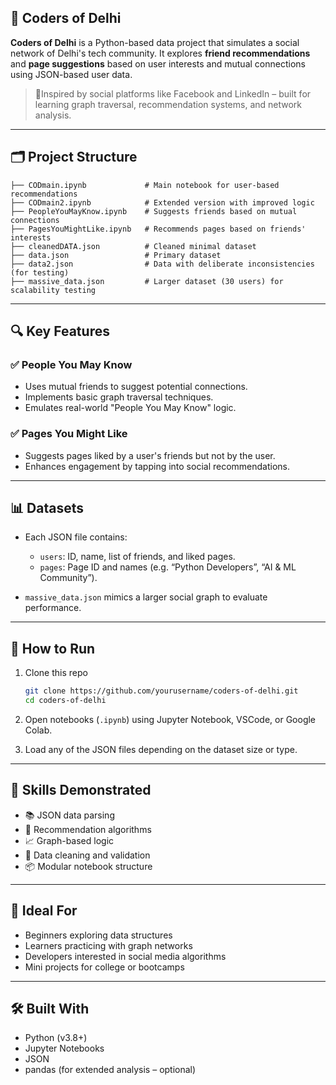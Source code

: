 ## 👥 Coders of Delhi

**Coders of Delhi** is a Python-based data project that simulates a social network of Delhi's tech community. It explores **friend recommendations** and **page suggestions** based on user interests and mutual connections using JSON-based user data.

> 📍Inspired by social platforms like Facebook and LinkedIn – built for learning graph traversal, recommendation systems, and network analysis.

---

## 🗂️ Project Structure

```
├── CODmain.ipynb             # Main notebook for user-based recommendations
├── CODmain2.ipynb            # Extended version with improved logic
├── PeopleYouMayKnow.ipynb    # Suggests friends based on mutual connections
├── PagesYouMightLike.ipynb   # Recommends pages based on friends' interests
├── cleanedDATA.json          # Cleaned minimal dataset
├── data.json                 # Primary dataset
├── data2.json                # Data with deliberate inconsistencies (for testing)
├── massive_data.json         # Larger dataset (30 users) for scalability testing
```

---

## 🔍 Key Features

### ✅ People You May Know

* Uses mutual friends to suggest potential connections.
* Implements basic graph traversal techniques.
* Emulates real-world "People You May Know" logic.

### ✅ Pages You Might Like

* Suggests pages liked by a user's friends but not by the user.
* Enhances engagement by tapping into social recommendations.

---

## 📊 Datasets

* Each JSON file contains:

  * `users`: ID, name, list of friends, and liked pages.
  * `pages`: Page ID and names (e.g. “Python Developers”, “AI & ML Community”).
* `massive_data.json` mimics a larger social graph to evaluate performance.

---

## 📌 How to Run

1. Clone this repo

   ```bash
   git clone https://github.com/yourusername/coders-of-delhi.git
   cd coders-of-delhi
   ```

2. Open notebooks (`.ipynb`) using Jupyter Notebook, VSCode, or Google Colab.

3. Load any of the JSON files depending on the dataset size or type.

---

## 🧠 Skills Demonstrated

* 📚 JSON data parsing
* 🔄 Recommendation algorithms
* 📈 Graph-based logic
* 🧹 Data cleaning and validation
* 📦 Modular notebook structure

---

## 📌 Ideal For

* Beginners exploring data structures
* Learners practicing with graph networks
* Developers interested in social media algorithms
* Mini projects for college or bootcamps

---

## 🛠️ Built With

* Python (v3.8+)
* Jupyter Notebooks
* JSON
* pandas (for extended analysis – optional)
